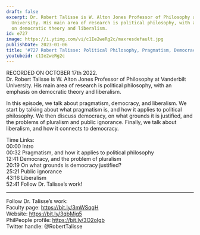```yaml
---
draft: false
excerpt: Dr. Robert Talisse is W. Alton Jones Professor of Philosophy at Vanderbilt
  University. His main area of research is political philosophy, with an emphasis
  on democratic theory and liberalism.
id: e727
image: https://i.ytimg.com/vi/c1Ie2weRg2c/maxresdefault.jpg
publishDate: 2023-01-06
title: '#727 Robert Talisse: Political Philosophy, Pragmatism, Democracy, and Liberalism'
youtubeid: c1Ie2weRg2c
---
```

RECORDED ON OCTOBER 17th 2022.  
Dr. Robert Talisse is W. Alton Jones Professor of Philosophy at Vanderbilt University. His main area of research is political philosophy, with an emphasis on democratic theory and liberalism.

In this episode, we talk about pragmatism, democracy, and liberalism. We start by talking about what pragmatism is, and how it applies to political philosophy. We then discuss democracy, on what grounds it is justified, and the problems of pluralism and public ignorance. Finally, we talk about liberalism, and how it connects to democracy.

Time Links:  
00:00 Intro  
00:32  Pragmatism, and how it applies to political philosophy  
12:41  Democracy, and the problem of pluralism  
20:19  On what grounds is democracy justified?  
25:21  Public ignorance  
43:16  Liberalism  
52:41  Follow Dr. Talisse’s work!

---

Follow Dr. Talisse’s work:  
Faculty page: https://bit.ly/3mWSqqH  
Website: https://bit.ly/3qbMig5  
PhilPeople profile: https://bit.ly/3O2oIgb  
Twitter handle: @RobertTalisse
